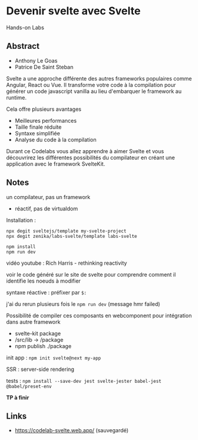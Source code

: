 # Devenir svelte avec Svelte

Hands-on Labs

## Abstract

- Anthony Le Goas
- Patrice De Saint Steban

Svelte a une approche différente des autres frameworks populaires comme Angular, React ou Vue. Il transforme votre code à la compilation pour générer un code javascript vanilla au lieu d'embarquer le framework au runtime.

Cela offre plusieurs avantages
- Meilleures performances
- Taille finale réduite
- Syntaxe simplifiée
- Analyse du code à la compilation

Durant ce Codelabs vous allez apprendre à aimer Svelte et vous découvrirez les différentes possibilités du compilateur en créant une application avec le framework SvelteKit.

## Notes

un compilateur, pas un framework
+ réactif, pas de virtualdom

Installation :
```
npx degit sveltejs/template my-svelte-project
npx degit zenika/labs-svelte/template labs-svelte

npm install
npm run dev
```

vidéo youtube : Rich Harris - rethinking reactivity

voir le code généré sur le site de svelte pour comprendre comment il identifie les noeuds à modifier

syntaxe réactive : préfixer par `$:`

j'ai du rerun plusieurs fois le `npm run dev` (message hmr failed)

Possibilité de compiler ces composants en webcomponent pour intégration dans autre framework
- svelte-kit package
- /src/lib -> /package
- npm publish ./package

init app : `npm init svelte@next my-app`

SSR : server-side rendering

tests :
`npm install --save-dev jest svelte-jester babel-jest @babel/preset-env`

**TP à finir**

## Links

- https://codelab-svelte.web.app/ (sauvegardé)

